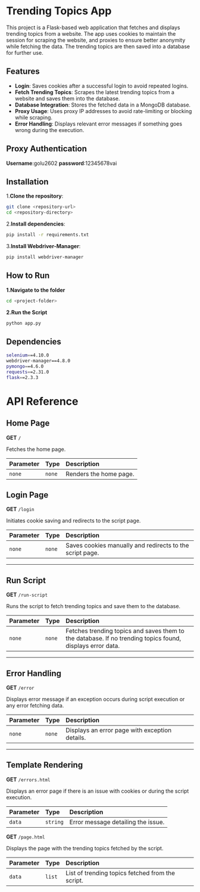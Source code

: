 # Trending Topics App

This project is a Flask-based web application that fetches and displays trending topics from a website. The app uses cookies to maintain the session for scraping the website, and proxies to ensure better anonymity while fetching the data. The trending topics are then saved into a database for further use.

## Features

- **Login**: Saves cookies after a successful login to avoid repeated logins.
- **Fetch Trending Topics**: Scrapes the latest trending topics from a website and saves them into the database.
- **Database Integration**: Stores the fetched data in a MongoDB database.
- **Proxy Usage**: Uses proxy IP addresses to avoid rate-limiting or blocking while scraping.
- **Error Handling**: Displays relevant error messages if something goes wrong during the execution.


## Proxy Authentication
**Username**:golu2602
**password**:12345678vai
## Installation

1.**Clone the repository**:
   ```bash
   git clone <repository-url>
   cd <repository-directory>
```

2.**Install dependencies**:
   ```bash
   pip install -r requirements.txt
   ```

3.**Install Webdriver-Manager**:
  ```bash
  pip install webdriver-manager
  ```

## How to Run

**1.Navigate to the folder**
```bash
cd <project-folder>
```
**2.Run the Script**

```bash
python app.py
```

## Dependencies
```bash
selenium==4.10.0
webdriver-manager==4.8.0
pymongo==4.6.0
requests==2.31.0
flask==2.3.3
```
# API Reference

## Home Page

**GET** `/`

Fetches the home page.

| Parameter | Type     | Description          |
| :-------- | :------- | :------------------- |
| `none`    | `none`   | Renders the home page.|

## Login Page

**GET** `/login`

Initiates cookie saving and redirects to the script page.

| Parameter | Type     | Description                                  |
| :-------- | :------- | :------------------------------------------- |
| `none`    | `none`   | Saves cookies manually and redirects to the script page. |

---

## Run Script

**GET** `/run-script`

Runs the script to fetch trending topics and save them to the database.

| Parameter | Type     | Description                                 |
| :-------- | :------- | :------------------------------------------ |
| `none`    | `none`   | Fetches trending topics and saves them to the database. If no trending topics found, displays error data. |

---

## Error Handling

**GET** `/error`

Displays error message if an exception occurs during script execution or any error fetching data.

| Parameter | Type     | Description                                 |
| :-------- | :------- | :------------------------------------------ |
| `none`    | `none`   | Displays an error page with exception details. |

---

## Template Rendering

**GET** `/errors.html`

Displays an error page if there is an issue with cookies or during the script execution.

| Parameter | Type     |Description                                    |
| :-------- | :------- | :--------------------------------------------- |
| `data`    | `string` | Error message detailing the issue.            |

**GET** `/page.html`

Displays the page with the trending topics fetched by the script.

| Parameter | Type     | Description                                    |
| :-------- | :------- | :--------------------------------------------- |
| `data`    | `list`   | List of trending topics fetched from the script. |
